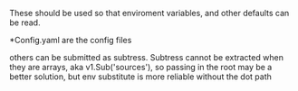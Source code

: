 These should be used so that enviroment variables, and other defaults
can be read.

*Config.yaml are the config files 
 
others can be submitted as subtress.
Subtress cannot be extracted when they are arrays, aka v1.Sub('sources'),
so passing in the root may be a better solution, but env substitute is 
more reliable without the dot path